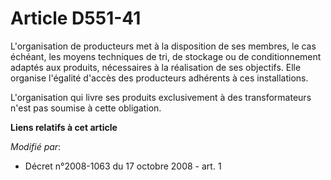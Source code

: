 # Article D551-41

L'organisation de producteurs met à la disposition de ses membres, le cas échéant, les moyens techniques de tri, de stockage
ou de conditionnement adaptés aux produits, nécessaires à la réalisation de ses objectifs. Elle organise l'égalité d'accès
des producteurs adhérents à ces installations. 

L'organisation qui livre ses produits exclusivement à des transformateurs n'est pas soumise à cette obligation.

**Liens relatifs à cet article**

_Modifié par_:

  - Décret n°2008-1063 du 17 octobre 2008 - art. 1
